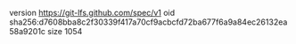 version https://git-lfs.github.com/spec/v1
oid sha256:d7608bba8c2f30339f417a70cf9acbcfd72ba677f6a9a84ec26132ea58a9201c
size 1054
